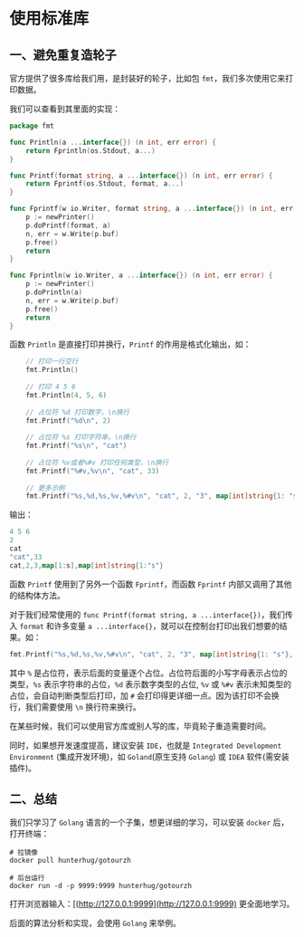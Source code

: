 # 使用标准库

## 一、避免重复造轮子

官方提供了很多库给我们用，是封装好的轮子，比如包 `fmt`，我们多次使用它来打印数据。

我们可以查看到其里面的实现：

```go
package fmt

func Println(a ...interface{}) (n int, err error) {
	return Fprintln(os.Stdout, a...)
}

func Printf(format string, a ...interface{}) (n int, err error) {
	return Fprintf(os.Stdout, format, a...)
}

func Fprintf(w io.Writer, format string, a ...interface{}) (n int, err error) {
	p := newPrinter()
	p.doPrintf(format, a)
	n, err = w.Write(p.buf)
	p.free()
	return
}

func Fprintln(w io.Writer, a ...interface{}) (n int, err error) {
	p := newPrinter()
	p.doPrintln(a)
	n, err = w.Write(p.buf)
	p.free()
	return
}
```

函数 `Println` 是直接打印并换行，`Printf` 的作用是格式化输出，如：

```go
	// 打印一行空行
	fmt.Println()
	
	// 打印 4 5 6
	fmt.Println(4, 5, 6)
	
	// 占位符 %d 打印数字，\n换行
	fmt.Printf("%d\n", 2)
	
	// 占位符 %s 打印字符串，\n换行
	fmt.Printf("%s\n", "cat")
	
	// 占位符 %v或者%#v 打印任何类型，\n换行
	fmt.Printf("%#v,%v\n", "cat", 33)
	
	// 更多示例
	fmt.Printf("%s,%d,%s,%v,%#v\n", "cat", 2, "3", map[int]string{1: "s"}, map[int]string{1: "s"})
```

输出：

```go
4 5 6
2
cat
"cat",33
cat,2,3,map[1:s],map[int]string{1:"s"}
```

函数 `Printf` 使用到了另外一个函数 `Fprintf`，而函数 `Fprintf` 内部又调用了其他的结构体方法。

对于我们经常使用的 `func Printf(format string, a ...interface{})`，我们传入 `format` 和许多变量 `a ...interface{}`，就可以在控制台打印出我们想要的结果。如：

```go
fmt.Printf("%s,%d,%s,%v,%#v\n", "cat", 2, "3", map[int]string{1: "s"}, map[int]string{1: "s"})
```

其中 `%` 是占位符，表示后面的变量逐个占位。占位符后面的小写字母表示占位的类型，`%s` 表示字符串的占位，`%d` 表示数字类型的占位, `%v` 或 `%#v` 表示未知类型的占位，会自动判断类型后打印，加 `#` 会打印得更详细一点。因为该打印不会换行，我们需要使用 `\n` 换行符来换行。


在某些时候，我们可以使用官方库或别人写的库，毕竟轮子重造需要时间。

同时，如果想开发速度提高，建议安装 `IDE`，也就是 `Integrated Development Environment` (集成开发环境)，如 `Goland`(原生支持 `Golang`) 或 `IDEA` 软件(需安装插件)。

## 二、总结

我们只学习了 `Golang` 语言的一个子集，想更详细的学习，可以安装 `docker` 后，打开终端：

```
# 拉镜像
docker pull hunterhug/gotourzh

# 后台运行
docker run -d -p 9999:9999 hunterhug/gotourzh
```

打开浏览器输入：[(http://127.0.0.1:9999](http://127.0.0.1:9999) 更全面地学习。

后面的算法分析和实现，会使用 `Golang` 来举例。
